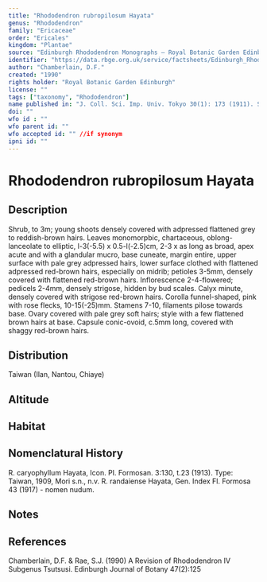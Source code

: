 ```yaml
---
title: "Rhododendron rubropilosum Hayata"
genus: "Rhododendron"
family: "Ericaceae"
order: "Ericales"
kingdom: "Plantae"
source: "Edinburgh Rhododendron Monographs – Royal Botanic Garden Edinburgh"
identifier: "https://data.rbge.org.uk/service/factsheets/Edinburgh_Rhododendron_Monographs.xhtml"
author: "Chamberlain, D.F."
created: "1990"
rights holder: "Royal Botanic Garden Edinburgh"
license: ""
tags: ["taxonomy", "Rhododendron"]
name published in: "J. Coll. Sci. Imp. Univ. Tokyo 30(1): 173 (1911). Syntypes: Taiwan, Tozan, in montibus Morrison, x 1906, Nakahara, n.v.; central mountains, xi 1906, Kawakami & Mori 1857 (TI), 1859 (TI); Randazian, v iii 1908, Hayata & Mori 7044, n.v."
doi: ""
wfo id : ""
wfo parent id: ""
wfo accepted id: "" //if synonym                      
ipni id: ""
---
```


                       

# Rhododendron rubropilosum Hayata

## Description
Shrub, to 3m; young shoots densely covered with adpressed flattened grey to reddish-brown hairs. Leaves monomorpbic, chartaceous, oblong-lanceolate to elliptic, l-3(-5.5) x 0.5-l(-2.5)cm, 2-3 x as long as broad, apex acute and with a glandular mucro, base cuneate, margin entire, upper surface with pale grey adpressed hairs, lower surface clothed with flattened adpressed red-brown hairs, especially on midrib; petioles 3-5mm, densely covered with flattened red-brown hairs. Inflorescence 2-4-flowered; pedicels 2-4mm, densely strigose, hidden by bud scales. Calyx minute, densely covered with strigose red-brown hairs. Corolla funnel-shaped, pink with rose flecks, 10-15(-25)mm. Stamens 7-10, filaments pilose towards base. Ovary covered with pale grey soft hairs; style with a few flattened brown hairs at base. Capsule conic-ovoid, c.5mm long, covered with shaggy red-brown hairs.

## Distribution
Taiwan (Ilan, Nantou, Chiaye)

## Altitude


## Habitat


## Nomenclatural History
R. caryophyllum Hayata, Icon. PI. Formosan. 3:130, t.23 (1913). Type: Taiwan, 1909, Mori s.n., n.v. R. randaiense Hayata, Gen. Index Fl. Formosa 43 (1917) - nomen nudum.
                       
## Notes


## References

Chamberlain, D.F. & Rae, S.J. (1990) A Revision of Rhododendron IV Subgenus Tsutsusi. Edinburgh Journal of Botany 47(2):125
